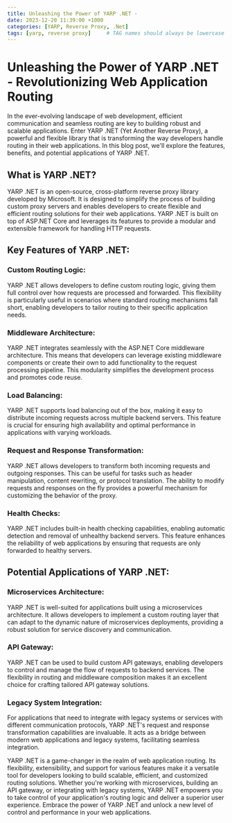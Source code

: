 ```yaml
---
title: Unleashing the Power of YARP .NET -
date: 2023-12-20 11:39:00 +1000
categories: [YARP, Reverse Proxy, .Net]
tags: [yarp, reverse proxy]     # TAG names should always be lowercase
---
```

# Unleashing the Power of YARP .NET - Revolutionizing Web Application Routing

In the ever-evolving landscape of web development, efficient communication and seamless routing are key to building robust and scalable applications. Enter YARP .NET (Yet Another Reverse Proxy), a powerful and flexible library that is transforming the way developers handle routing in their web applications. In this blog post, we'll explore the features, benefits, and potential applications of YARP .NET.

## What is YARP .NET?
YARP .NET is an open-source, cross-platform reverse proxy library developed by Microsoft. It is designed to simplify the process of building custom proxy servers and enables developers to create flexible and efficient routing solutions for their web applications. YARP .NET is built on top of ASP.NET Core and leverages its features to provide a modular and extensible framework for handling HTTP requests.

## Key Features of YARP .NET:

### Custom Routing Logic:
YARP .NET allows developers to define custom routing logic, giving them full control over how requests are processed and forwarded. This flexibility is particularly useful in scenarios where standard routing mechanisms fall short, enabling developers to tailor routing to their specific application needs.

### Middleware Architecture:
YARP .NET integrates seamlessly with the ASP.NET Core middleware architecture. This means that developers can leverage existing middleware components or create their own to add functionality to the request processing pipeline. This modularity simplifies the development process and promotes code reuse.

### Load Balancing:
YARP .NET supports load balancing out of the box, making it easy to distribute incoming requests across multiple backend servers. This feature is crucial for ensuring high availability and optimal performance in applications with varying workloads.

### Request and Response Transformation:
YARP .NET allows developers to transform both incoming requests and outgoing responses. This can be useful for tasks such as header manipulation, content rewriting, or protocol translation. The ability to modify requests and responses on the fly provides a powerful mechanism for customizing the behavior of the proxy.

### Health Checks:
YARP .NET includes built-in health checking capabilities, enabling automatic detection and removal of unhealthy backend servers. This feature enhances the reliability of web applications by ensuring that requests are only forwarded to healthy servers.

## Potential Applications of YARP .NET:

### Microservices Architecture:
YARP .NET is well-suited for applications built using a microservices architecture. It allows developers to implement a custom routing layer that can adapt to the dynamic nature of microservices deployments, providing a robust solution for service discovery and communication.

### API Gateway:
YARP .NET can be used to build custom API gateways, enabling developers to control and manage the flow of requests to backend services. The flexibility in routing and middleware composition makes it an excellent choice for crafting tailored API gateway solutions.

### Legacy System Integration:
For applications that need to integrate with legacy systems or services with different communication protocols, YARP .NET's request and response transformation capabilities are invaluable. It acts as a bridge between modern web applications and legacy systems, facilitating seamless integration.


YARP .NET is a game-changer in the realm of web application routing. Its flexibility, extensibility, and support for various features make it a versatile tool for developers looking to build scalable, efficient, and customized routing solutions. Whether you're working with microservices, building an API gateway, or integrating with legacy systems, YARP .NET empowers you to take control of your application's routing logic and deliver a superior user experience. Embrace the power of YARP .NET and unlock a new level of control and performance in your web applications.